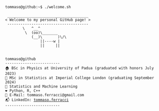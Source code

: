 ```console
tommaso@github:~$ ./welcome.sh
```

```
 _____________________________________
< Welcome to my personal GitHub page! >
 ------------------------------------- 
        \   ^__^
         \  (oo)\_______
            (__)\       )\/\
                ||----w |
                ||     ||
```

<pre>
 <code>
tommaso@github
-------------------------
🏠 BSc in Physics at University of Padua (graduated with honors July 2023)
🌆 MSc in Statistics at Imperial College London (graduating September 2024)
🔎 Statistics and Machine Learning
❤️ Python, R, C++ 
📧 E-Mail: tommaso.ferracci@gmail.com
📬 LinkedIn: <a href="https://www.linkedin.com/in/tommaso-ferracci">tommaso.ferracci</a>
-------------------------
 </code>
</pre>
